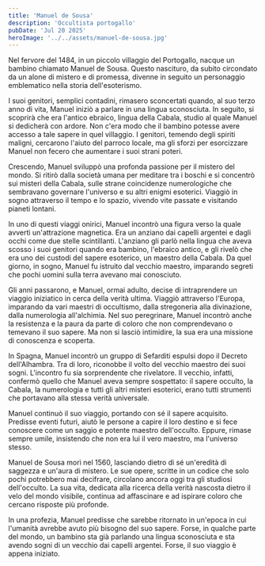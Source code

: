 ```yaml
---
title: 'Manuel de Sousa'
description: 'Occultista portogallo'
pubDate: 'Jul 20 2025'
heroImage: '../../assets/manuel-de-sousa.jpg'
---
```


Nel fervore del 1484, in un piccolo villaggio del Portogallo, nacque un bambino chiamato Manuel de Sousa. Questo nascituro, da subito circondato da un alone di mistero e di promessa, divenne in seguito un personaggio emblematico nella storia dell'esoterismo. 

I suoi genitori, semplici contadini, rimasero sconcertati quando, al suo terzo anno di vita, Manuel iniziò a parlare in una lingua sconosciuta. In seguito, si scoprirà che era l'antico ebraico, lingua della Cabala, studio al quale Manuel si dedicherà con ardore. Non c'era modo che il bambino potesse avere accesso a tale sapere in quel villaggio. I genitori, temendo degli spiriti maligni, cercarono l'aiuto del parroco locale, ma gli sforzi per esorcizzare Manuel non fecero che aumentare i suoi strani poteri.

Crescendo, Manuel sviluppò una profonda passione per il mistero del mondo. Si ritirò dalla società umana per meditare tra i boschi e si concentrò sui misteri della Cabala, sulle strane coincidenze numerologiche che sembravano governare l'universo e su altri enigmi esoterici. Viaggiò in sogno attraverso il tempo e lo spazio, vivendo vite passate e visitando pianeti lontani.

In uno di questi viaggi onirici, Manuel incontrò una figura verso la quale avvertì un'attrazione magnetica. Era un anziano dai capelli argentei e dagli occhi come due stelle scintillanti. L'anziano gli parlò nella lingua che aveva scosso i suoi genitori quando era bambino, l'ebraico antico, e gli rivelò che era uno dei custodi del sapere esoterico, un maestro della Cabala. Da quel giorno, in sogno, Manuel fu istruito dal vecchio maestro, imparando segreti che pochi uomini sulla terra avevano mai conosciuto.

Gli anni passarono, e Manuel, ormai adulto, decise di intraprendere un viaggio iniziatico in cerca della verità ultima. Viaggiò attraverso l'Europa, imparando da vari maestri di occultismo, dalla stregoneria alla divinazione, dalla numerologia all'alchimia. Nel suo peregrinare, Manuel incontrò anche la resistenza e la paura da parte di coloro che non comprendevano o temevano il suo sapere. Ma non si lasciò intimidire, la sua era una missione di conoscenza e scoperta.

In Spagna, Manuel incontrò un gruppo di Sefarditi espulsi dopo il Decreto dell'Alhambra. Tra di loro, riconobbe il volto del vecchio maestro dei suoi sogni. L'incontro fu sia sorprendente che rivelatore. Il vecchio, infatti, confermò quello che Manuel aveva sempre sospettato: il sapere occulto, la Cabala, la numerologia e tutti gli altri misteri esoterici, erano tutti strumenti che portavano alla stessa verità universale.

Manuel continuò il suo viaggio, portando con sé il sapere acquisito. Predisse eventi futuri, aiutò le persone a capire il loro destino e si fece conoscere come un saggio e potente maestro dell'occulto. Eppure, rimase sempre umile, insistendo che non era lui il vero maestro, ma l'universo stesso.

Manuel de Sousa morì nel 1560, lasciando dietro di sé un'eredità di saggezza e un'aura di mistero. Le sue opere, scritte in un codice che solo pochi potrebbero mai decifrare, circolano ancora oggi tra gli studiosi dell'occulto. La sua vita, dedicata alla ricerca della verità nascosta dietro il velo del mondo visibile, continua ad affascinare e ad ispirare coloro che cercano risposte più profonde.

In una profezia, Manuel predisse che sarebbe ritornato in un'epoca in cui l'umanità avrebbe avuto più bisogno del suo sapere. Forse, in qualche parte del mondo, un bambino sta già parlando una lingua sconosciuta e sta avendo sogni di un vecchio dai capelli argentei. Forse, il suo viaggio è appena iniziato.